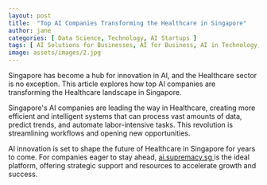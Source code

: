 ```yaml
---
layout: post
title:  "Top AI Companies Transforming the Healthcare in Singapore"
author: jane
categories: [ Data Science, Technology, AI Startups ]
tags: [ AI Solutions for Businesses, AI for Business, AI in Technology, AI Applications ]
image: assets/images/2.jpg
---
```


Singapore has become a hub for innovation in AI, and the Healthcare sector is no exception. This article explores how top AI companies are transforming the Healthcare landscape in Singapore.

Singapore's AI companies are leading the way in Healthcare, creating more efficient and intelligent systems that can process vast amounts of data, predict trends, and automate labor-intensive tasks. This revolution is streamlining workflows and opening new opportunities.

AI innovation is set to shape the future of Healthcare in Singapore for years to come. For companies eager to stay ahead, <a href="https://ai.supremacy.sg" target="_blank"> ai.supremacy.sg </a> is the ideal platform, offering strategic support and resources to accelerate growth and success.
